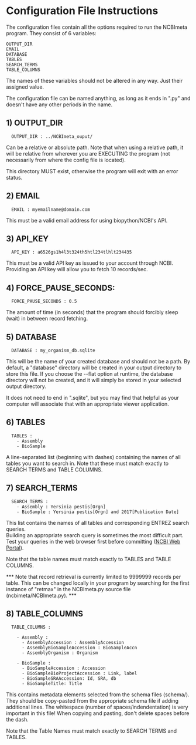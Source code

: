 # Configuration File Instructions

The configuration files contain all the options required to run the NCBImeta program.
They consist of 6 variables:
```
OUTPUT_DIR    
EMAIL    
DATABASE    
TABLES    
SEARCH_TERMS    
TABLE_COLUMNS    
```
The names of these variables should not be altered in any way. Just their assigned value.    

The configuration file can be named anything, as long as it ends in ".py" and doesn't have any other periods in the name.

## 1) OUTPUT_DIR
```
  OUTPUT_DIR : ../NCBImeta_ouput/  
```
Can be a relative or absolute path. Note that when using a relative path, it will be relative from wherever you are EXECUTING the program (not necessarily from where the config file is located).    

This directory MUST exist, otherwise the program will exit with an error status.    

## 2) EMAIL
```
  EMAIL : myemailname@domain.com
```
This must be a valid email address for using biopython/NCBI's API.    

## 3) API_KEY
```
  API_KEY : a6526gs1h4l3t324th5htl234tlhlt234435
```
This must be a valid API key as issued to your account through NCBI. Providing an API key will allow you to fetch 10 records/sec.

## 4) FORCE_PAUSE_SECONDS:
```
  FORCE_PAUSE_SECONDS : 0.5
```
The amount of time (in seconds) that the program should forcibly sleep (wait) in between record fetching.

## 5) DATABASE
```
  DATABASE : my_organism_db.sqlite    
```
This will be the name of your created database and should not be a path. By default, a "database" directory will be created in your output directory to store this file. If you choose the --flat option at runtime, the database directory will not be created, and it will simply be stored in your selected output directory.    

It does not need to end in ".sqlite", but you may find that helpful as your computer will associate that with an appropriate viewer application.    

## 6) TABLES
```
  TABLES :  
    - Assembly  
    - BioSample  
```
A line-separated list (beginning with dashes) containing the names of all tables you want to search in. Note that these must match exactly to SEARCH TERMS and TABLE COLUMNS.

## 7) SEARCH_TERMS
```
  SEARCH_TERMS :
    - Assembly : Yersinia pestis[Orgn]
    - BioSample : Yersinia pestis[Orgn] and 2017[Publication Date]
```
This list contains the names of all tables and corresponding ENTREZ search queries.    
Building an appropriate search query is sometimes the most difficult part.    
Test your queries in the web browser first before committing  ([NCBI Web Portal](https://www.ncbi.nlm.nih.gov/)).    

Note that the table names must match exactly to TABLES and TABLE COLUMNS.    

*** Note that record retrieval is currently limited to 9999999 records per table. This can be changed locally in your program by searching for the first instance of "retmax" in the NCBImeta.py source file (ncbimeta/NCBImeta.py). ***    

## 8) TABLE_COLUMNS
```
  TABLE_COLUMNS :

    - Assembly :
      - AssemblyAccession : AssemblyAccession
      - AssemblyBioSampleAccession : BioSampleAccn
      - AssemblyOrganism : Organism

    - BioSample :
      - BioSampleAccession : Accession
      - BioSampleBioProjectAccession : Link, label
      - BioSampleSRAAccession: Id, SRA, db
      - BioSampleTitle: Title
```
This contains metadata elements selected from the schema files (schema/). They should be copy-pasted from the appropriate schema file if adding additional lines. The whitespace (number of spaces/indendentation) is very important in this file! When copying and pasting, don't delete spaces before the dash.

Note that the Table Names must match exactly to SEARCH TERMS and TABLES.    
